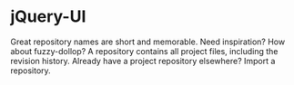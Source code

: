 # jQuery-UI
Great repository names are short and memorable. Need inspiration? How about fuzzy-dollop? A repository contains all project files, including the revision history. Already have a project repository elsewhere? Import a repository.
